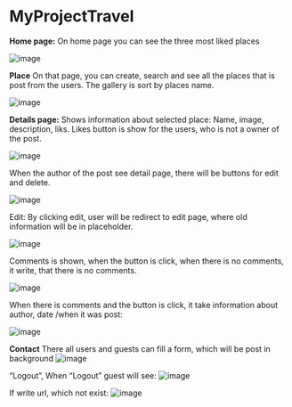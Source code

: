 # MyProjectTravel

**Home page:**
On home page you can see the three most liked places

![image](https://github.com/NadezhdaSemova/MyProjectTravel/assets/106181080/0ac7c15c-b811-4906-b51f-c9d2142d0c87)



**Place**
On that page, you can create, search and see all the places that is post from the users.
The gallery is sort by places name.

![image](https://github.com/NadezhdaSemova/MyProjectTravel/assets/106181080/85d2b123-a895-4660-a471-aa7982d32a15)


**Details page:**
Shows information about selected place: Name, image, description, liks.
Likes button is show for the users, who is not a owner of the post.

![image](https://github.com/NadezhdaSemova/MyProjectTravel/assets/106181080/fe8f62ad-2ae5-4511-8aaa-2ad419cdfabd)


When the author of the post see detail page, there will be buttons for edit and delete.

![image](https://github.com/NadezhdaSemova/MyProjectTravel/assets/106181080/b6586e1b-6355-4cd8-ad6b-7b9a6d0b70fa)


Edit:
By clicking edit, user will be redirect to edit page, where old information will be in placeholder.

![image](https://github.com/NadezhdaSemova/MyProjectTravel/assets/106181080/64b3a213-186d-4a28-b6e4-331cb1c32934)



Comments is shown, when the button is click, when there is no comments, it write, that there is no comments.

![image](https://github.com/NadezhdaSemova/MyProjectTravel/assets/106181080/ffef0c99-3799-45f3-9ddc-fc1ba1dc7886)


When there is comments and the button is click, it take information about author, date /when it was post:

![image](https://github.com/NadezhdaSemova/MyProjectTravel/assets/106181080/350be72b-3032-4610-9bc1-22c145347d5e)


**Contact** 
There all users and guests can fill a form, which will be post in background
![image](https://github.com/NadezhdaSemova/MyProjectTravel/assets/106181080/bf6fb43d-faec-401f-a862-d8584fcf06f2)


“Logout”,
When “Logout” guest will see:
![image](https://github.com/NadezhdaSemova/MyProjectTravel/assets/106181080/f5c90855-fb5f-4c2c-8c0b-a7b228a9083d)

If write url, which not exist:
![image](https://github.com/NadezhdaSemova/MyProjectTravel/assets/106181080/e47e69fd-a7f6-47cb-adc7-49833edc4af4)





